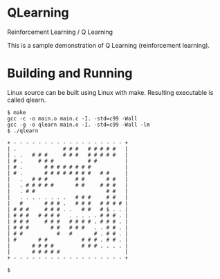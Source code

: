 # QLearning
Reinforcement Learning / Q Learning

This is a sample demonstration of Q Learning (reinforcement learning).

# Building and Running

Linux source can be built using Linux with make.  Resulting executable is called qlearn.

```
$ make
gcc -c -o main.o main.c -I. -std=c99 -Wall
gcc -g -o qlearn main.o -I. -std=c99 -Wall -lm
$ ./qlearn 

+ - - - - - - - - - - - - - - - - - - + 
| .               # # #   # # # # #   | 
| . .   # # #     # # #   # # # # #   | 
| # .     # # #           # #         | 
| # .       # # # # # # # #           | 
| # .       # # # # # # # #   # #     | 
|   .   # # #         # #       # #   | 
|   . # # # # #       # #     # # #   | 
|   . # #                       # #   | 
|   . . . . . . . .   # # #     # #   | 
|   #       # # # .   # # #   # # # # | 
| # # #     # # # . .   # #   # $ . . | 
| # # #   # # # #   . . . . . # # # . | 
| # # #     # # #   # # # # . # # # . | 
| # # #       # #   # # #   . . # # . | 
| # #           #   #       # . # # . | 
| #       # #           # # # . # # . | 
|       # # # #         # # # . . . . | 
|       # # # # #                     | 
+ - - - - - - - - - - - - - - - - - - + 

$
```
